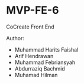 # MVP-FE-6



CoCreate Front End

Author:
- Muhammad Harits Faishal
- Arif Hendrawan
- Muhammad Febriansyah
- Abdurraziq Bachmid
- Muhamad Hilman